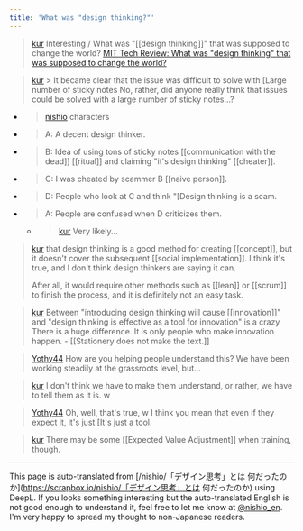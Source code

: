 ```yaml
---
title: 'What was "design thinking?"'
---
```


> [kur](https://twitter.com/kur/status/1644185441284014080) Interesting / What was "[[design thinking]]" that was supposed to change the world?
> [MIT Tech Review: What was "design thinking" that was supposed to change the world?](https://www.technologyreview.jp/s/299075/design-thinking-was-supposed-to-fix-the-world-where-did-it-go-wrong/)

> [kur](https://twitter.com/kur/status/1644185795576885248) > It became clear that the issue was difficult to solve with [Large number of sticky notes
>  No, rather, did anyone really think that issues could be solved with a large number of sticky notes...?
- > [nishio](https://twitter.com/nishio/status/1644186821092593665) characters
- >  A: A decent design thinker.
- >  B: Idea of using tons of sticky notes [[communication with the dead]] [[ritual]] and claiming "it's design thinking" [[cheater]].
- >  C: I was cheated by scammer B [[naive person]].
- >  D: People who look at C and think "[Design thinking is a scam.
- >  A: People are confused when D criticizes them.
    - > [kur](https://twitter.com/kur/status/1644187074847985667) Very likely...


> [kur](https://twitter.com/kur/status/1644187030006693888) that design thinking is a good method for creating [[concept]], but it doesn't cover the subsequent [[social implementation]]. I think it's true, and I don't think design thinkers are saying it can.
>
>  After all, it would require other methods such as [[lean]] or [[scrum]] to finish the process, and it is definitely not an easy task.


> [kur](https://twitter.com/kur/status/1644195581458550785) Between "introducing design thinking will cause [[innovation]]" and "design thinking is effective as a tool for innovation" is a crazy There is a huge difference. It is only people who make innovation happen.
    - [[Stationery does not make the text.]]

> [Yothy44](https://twitter.com/Yothy44/status/1644217437683089408) How are you helping people understand this?
>  We have been working steadily at the grassroots level, but...

> [kur](https://twitter.com/kur/status/1644219886871388162) I don't think we have to make them understand, or rather, we have to tell them as it is. w

> [Yothy44](https://twitter.com/Yothy44/status/1644220363163959296) Oh, well, that's true, w
>  I think you mean that even if they expect it, it's just [It's just a tool.

> [kur](https://twitter.com/kur/status/1644221502798311425) There may be some [[Expected Value Adjustment]] when training, though.

---
This page is auto-translated from [/nishio/「デザイン思考」とは 何だったのか](https://scrapbox.io/nishio/「デザイン思考」とは 何だったのか) using DeepL. If you looks something interesting but the auto-translated English is not good enough to understand it, feel free to let me know at [@nishio_en](https://twitter.com/nishio_en). I'm very happy to spread my thought to non-Japanese readers.